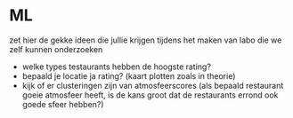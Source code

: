 # ML
zet hier de gekke ideen die jullie krijgen tijdens het maken van labo die we zelf kunnen onderzoeken
* welke types testaurants hebben de hoogste rating?
* bepaald je locatie ja rating? (kaart plotten zoals in theorie)
* kijk of er clusteringen zijn van atmosfeerscores (als bepaald restaurant goeie atmosfeer heeft, is de kans groot dat de restaurants errond ook goede sfeer hebben?)
